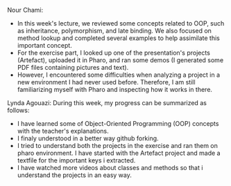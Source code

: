 Nour Chami: 
 - In this week's lecture, we reviewed some concepts related to OOP, such as inheritance, polymorphism, and late binding. We also focused on method lookup and completed several examples to help assimilate this important concept.
 - For the exercise part, I looked up one of the presentation's projects (Artefact), uploaded it in Pharo, and ran some demos (I generated some PDF files containing pictures and text).
 -  However, I encountered some difficulties when analyzing a project in a new environment I had never used before. Therefore, I am still familiarizing myself with Pharo and inspecting how it works in there.



Lynda Agouazi:
During this week, my progress can be summarized as follows:
  - I have learned some of Object-Oriented Programming (OOP) concepts with the teacher's explanations.
  - I finaly understood in a better way github forking.
  - I tried to understand both the projects in the exercise and ran them on pharo environment. I have started with the Artefact project and made a textfile for the important keys i extracted. 
  - I have watched more videos about classes and methods so that i understand the projects in an easy way. 
